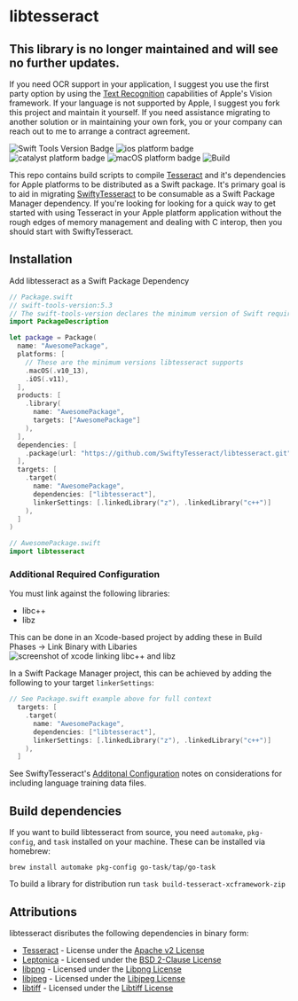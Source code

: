 # libtesseract
## This library is no longer maintained and will see no further updates.
If you need OCR support in your application, I suggest you use the first party option by using the [Text Recognition](https://developer.apple.com/documentation/vision/recognizing_text_in_images)
capabilities of Apple's Vision framework. If your language is not supported by Apple, I suggest you fork this project and maintain it yourself. If you need assistance migrating to another solution
or in maintaining your own fork, you or your company can reach out to me to arrange a contract agreement.

![Swift Tools Version Badge](https://img.shields.io/badge/swift%20tools%20version-5.3-blue.svg) ![ios platform badge](https://img.shields.io/badge/iOS-11.0%20%2B-orange.svg) ![catalyst platform badge](https://img.shields.io/badge/macOS%20%28catalyst%29-10.15%20%2B-purple.svg) ![macOS platform badge](https://img.shields.io/badge/macOS-10.13%20%2B-red.svg) ![Build](https://github.com/SwiftyTesseract/libtesseract/workflows/Build/badge.svg)

This repo contains build scripts to compile [Tesseract](https://github.com/tesseract-ocr/tesseract) and it's dependencies for Apple platforms to be distributed as a Swift package. It's primary goal is to aid in migrating [SwiftyTesseract](https://github.com/SwiftyTesseract/SwiftyTesseract) to be consumable as a Swift Package Manager dependency. If you're looking for looking for a quick way to get started with using Tesseract in your Apple platform application without the rough edges of memory management and dealing with C interop, then you should start with SwiftyTesseract.

## Installation
Add libtesseract as a Swift Package Dependency
```swift
// Package.swift
// swift-tools-version:5.3
// The swift-tools-version declares the minimum version of Swift required to build this package.
import PackageDescription

let package = Package(
  name: "AwesomePackage",
  platforms: [
    // These are the minimum versions libtesseract supports
    .macOS(.v10_13),
    .iOS(.v11),
  ],
  products: [
    .library(
      name: "AwesomePackage",
      targets: ["AwesomePackage"]
    ),
  ],
  dependencies: [
    .package(url: "https://github.com/SwiftyTesseract/libtesseract.git", from: "0.2.0")
  ],
  targets: [
    .target(
      name: "AwesomePackage",
      dependencies: ["libtesseract"],
      linkerSettings: [.linkedLibrary("z"), .linkedLibrary("c++")]
    ),
  ]
)

// AwesomePackage.swift
import libtesseract
```
### Additional Required Configuration
You must link against the following libraries:
* libc++
* libz

This can be done in an Xcode-based project by adding these in Build Phases -> Link Binary with Libaries
![screenshot of xcode linking libc++ and libz](link_libraries.png)

In a Swift Package Manager project, this can be achieved by adding the following to your target `linkerSettings`:
```swift
// See Package.swift example above for full context
  targets: [
    .target(
      name: "AwesomePackage",
      dependencies: ["libtesseract"],
      linkerSettings: [.linkedLibrary("z"), .linkedLibrary("c++")]
    ),
  ]
```

See SwiftyTesseract's [Additonal Configuration](https://github.com/SwiftyTesseract/SwiftyTesseract#additional-configuration) notes on considerations for including language training data files.

## Build dependencies
If you want to build libtesseract from source, you need `automake`, `pkg-config`, and `task` installed on your machine. These can be installed via homebrew:

`brew install automake pkg-config go-task/tap/go-task`

To build a library for distribution run `task build-tesseract-xcframework-zip`

## Attributions
libtesseract disributes the following dependencies in binary form:
* [Tesseract](https://github.com/tesseract-ocr/tesseract) - License under the [Apache v2 License](https://github.com/tesseract-ocr/tesseract/blob/master/LICENSE)
* [Leptonica](http://www.leptonica.org) - Licensed under the [BSD 2-Clause License](http://www.leptonica.org/about-the-license.html)
* [libpng](http://www.libpng.org) - Licensed under the [Libpng License](http://www.libpng.org/pub/png/src/libpng-LICENSE.txt)
* [libjpeg](http://libjpeg.sourceforge.net) - Licensed under the [Libjpeg License](http://jpegclub.org/reference/libjpeg-license/)
* [libtiff](http://www.libtiff.org) - Licensed under the [Libtiff License](https://fedoraproject.org/wiki/Licensing:Libtiff?rd=Licensing/libtiff)

